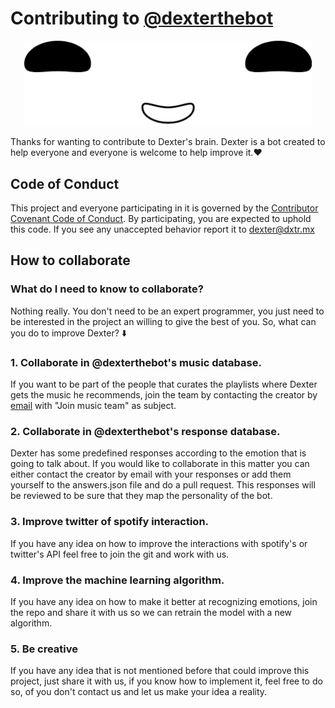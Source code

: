 # Contributing to [@dexterthebot](https://twitter.com/dexterthebot)

<p align="center">
  <img width="460" src="imgs/smilebot.png">
</p>

Thanks for wanting to contribute to Dexter's brain. Dexter is a bot created to help everyone and everyone is welcome to help improve it.:heart:

## Code of Conduct

This project and everyone participating in it is governed by the [Contributor Covenant Code of Conduct](CODE_OF_CONDUCT.md). By participating, you are expected to uphold this code. If you see any unaccepted behavior report it to [dexter@dxtr.mx](mailto:dexter@dxtr.mx)


## How to collaborate


### What do I need to know to collaborate?

Nothing really. You don't need to be an expert programmer, you just need to be interested in the project an willing to give the best of you. So, what can you do to improve Dexter? 	:arrow_down:

### 1. Collaborate in @dexterthebot's music database.

If you want to be part of the people that curates the playlists where Dexter gets the music he recommends, join the team by contacting the creator by [email](mailto:victor@dxtr.mx) with "Join music team" as subject.

### 2. Collaborate in @dexterthebot's response database.

Dexter has some predefined responses according to the emotion that is going to talk about. If you would like to collaborate in this matter you can either contact the creator by email with your responses or add them yourself to the answers.json file and do a pull request. This responses will be reviewed to be sure that they map the personality of the bot.

### 3. Improve twitter of spotify interaction.

If you have any idea on how to improve the interactions with spotify's or twitter's API feel free to join the git and work with us.

### 4. Improve the machine learning algorithm.

If you have any idea on how to make it better at recognizing emotions, join the repo and share it with us so we can retrain the model with a new algorithm.

### 5. Be creative

If you have any idea that is not mentioned before that could improve this project, just share it with us, if you know how to implement it, feel free to do so, of you don't contact us and let us make your idea a reality.
